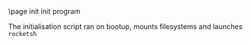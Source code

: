 \page init init program

The initialisation script ran on bootup, mounts filesystems and launches `rocketsh`

